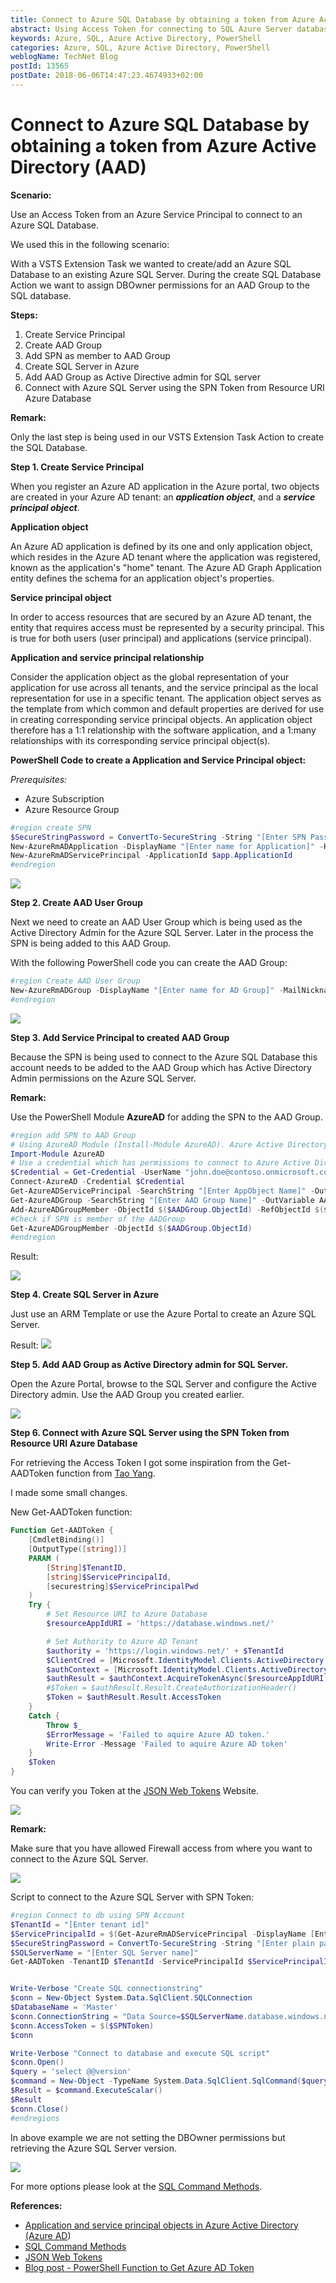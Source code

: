 ```yaml
---
title: Connect to Azure SQL Database by obtaining a token from Azure Active Directory (AAD)
abstract: Using Access Token for connecting to SQL Azure Server database
keywords: Azure, SQL, Azure Active Directory, PowerShell
categories: Azure, SQL, Azure Active Directory, PowerShell
weblogName: TechNet Blog
postId: 13565
postDate: 2018-06-06T14:47:23.4674933+02:00
---
```

# Connect to Azure SQL Database by obtaining a token from Azure Active Directory (AAD)

**Scenario:**

Use an Access Token from an Azure Service Principal to connect to an Azure SQL Database.

We used this in the following scenario:

With a VSTS Extension Task we wanted to create/add an Azure SQL Database to an existing Azure SQL Server.
During the create SQL Database Action we want to assign DBOwner permissions for an AAD Group to the SQL database.

**Steps:**
1. Create Service Principal
2. Create AAD Group
3. Add SPN as member to AAD Group
4. Create SQL Server in Azure
5. Add AAD Group as Active Directive admin for SQL server
6. Connect with Azure SQL Server using the SPN Token from Resource URI Azure Database

**Remark:** 

Only the last step is being used in our VSTS Extension Task Action to create the SQL Database.


**Step 1. Create Service Principal**

When you register an Azure AD application in the Azure portal, two objects are created in your Azure AD tenant: an ***application object***, and a ***service principal object***.

**Application object**

An Azure AD application is defined by its one and only application object, which resides in the Azure AD tenant where the application was registered, known as the application's "home" tenant. The Azure AD Graph Application entity defines the schema for an application object's properties. 

**Service principal object**

In order to access resources that are secured by an Azure AD tenant, the entity that requires access must be represented by a security principal. This is true for both users (user principal) and applications (service principal). 

**Application and service principal relationship**

Consider the application object as the global representation of your application for use across all tenants, and the service principal as the local representation for use in a specific tenant. The application object serves as the template from which common and default properties are derived for use in creating corresponding service principal objects. An application object therefore has a 1:1 relationship with the software application, and a 1:many relationships with its corresponding service principal object(s).

**PowerShell Code to create a Application and Service Principal object:**

*Prerequisites:*
* Azure Subscription
* Azure Resource Group

```powershell
#region create SPN
$SecureStringPassword = ConvertTo-SecureString -String "[Enter SPN Password]" -AsPlainText -Force
New-AzureRmADApplication -DisplayName "[Enter name for Application]" -HomePage "https://www.contoso.com/sqldb-spn" -IdentifierUris "https://www.contoso.com/sqldb-spn" -Password $SecureStringPassword -OutVariable app
New-AzureRmADServicePrincipal -ApplicationId $app.ApplicationId
#endregion
```

![](appidandspnidcreate.png)


**Step 2. Create AAD User Group**

Next we need to create an AAD User Group which is being used as the Active Directory Admin for the Azure SQL Server. Later in the process the SPN is being added to this AAD Group.

With the following PowerShell code you can create the AAD Group:

```powershell
#region Create AAD User Group
New-AzureRmADGroup -DisplayName "[Enter name for AD Group]" -MailNickname '[Enter Mail NickName]'
#endregion
```

![](aadgroup.png)

**Step 3. Add Service Principal to created AAD Group**


Because the SPN is being used to connect to the Azure SQL Database this account needs to be added to the AAD Group which has Active Directory Admin permissions on the Azure SQL Server.

**Remark:**

Use the PowerShell Module **AzureAD** for adding the SPN to the AAD Group.

```powershell
#region add SPN to AAD Group
# Using AzureAD Module (Install-Module AzureAD). Azure Active Directory PowerShell for Graph
Import-Module AzureAD
# Use a credential which has permissions to connect to Azure Active Directory using Microsoft Graph
$Credential = Get-Credential -UserName "john.doe@contoso.onmicrosoft.com" -Message 'Enter Credentials'
Connect-AzureAD -Credential $Credential
Get-AzureADServicePrincipal -SearchString "[Enter AppObject Name]" -OutVariable SPN
Get-AzureADGroup -SearchString "[Enter AAD Group Name]" -OutVariable AADGroup
Add-AzureADGroupMember -ObjectId $($AADGroup.ObjectId) -RefObjectId $($SPN.ObjectId)
#Check if SPN is member of the AADGroup
Get-AzureADGroupMember -ObjectId $($AADGroup.ObjectId)
#endregion
```

Result:

![](spnmemberofaadgroup.png)

**Step 4. Create SQL Server in Azure**

Just use an ARM Template or use the Azure Portal to create an Azure SQL Server.

Result:
![](sqlserver.png)

**Step 5. Add AAD Group as Active Directory admin for SQL Server.**

Open the Azure Portal, browse to the SQL Server and configure the Active Directory admin. Use the AAD Group you created earlier. 

![](sqlserveradadmin.png)

**Step 6. Connect with Azure SQL Server using the SPN Token from Resource URI Azure Database**

For retrieving the Access Token I got some inspiration from the Get-AADToken function from <a href="https://blog.tyang.org/2017/06/12/powershell-function-to-get-azure-ad-token/" target="_blank">Tao Yang</a>. 

I made some small changes.

New Get-AADToken function:
```powershell
Function Get-AADToken {
    [CmdletBinding()]
    [OutputType([string])]
    PARAM (
        [String]$TenantID,
        [string]$ServicePrincipalId,
        [securestring]$ServicePrincipalPwd
    )
    Try {
        # Set Resource URI to Azure Database
        $resourceAppIdURI = 'https://database.windows.net/'

        # Set Authority to Azure AD Tenant
        $authority = 'https://login.windows.net/' + $TenantId
        $ClientCred = [Microsoft.IdentityModel.Clients.ActiveDirectory.ClientCredential]::new($ServicePrincipalId, $ServicePrincipalPwd)
        $authContext = [Microsoft.IdentityModel.Clients.ActiveDirectory.AuthenticationContext]::new($authority)
        $authResult = $authContext.AcquireTokenAsync($resourceAppIdURI, $ClientCred)
        #$Token = $authResult.Result.CreateAuthorizationHeader()
        $Token = $authResult.Result.AccessToken
    }
    Catch {
        Throw $_
        $ErrorMessage = 'Failed to aquire Azure AD token.'
        Write-Error -Message 'Failed to aquire Azure AD token'
    }
    $Token
}
```

You can verify you Token at the <a href="https://jwt.io/" target="_blank">JSON Web Tokens</a> Website.


![](jwt.png)

**Remark:**

Make sure that you have allowed Firewall access from where you want to connect to the Azure SQL Server.

![](FirewallSettings.png)

Script to connect to the Azure SQL Server with SPN Token:

```powershell
#region Connect to db using SPN Account
$TenantId = "[Enter tenant id]"
$ServicePrincipalId = $(Get-AzureRmADServicePrincipal -DisplayName [Enter Application Name]).ApplicationId
$SecureStringPassword = ConvertTo-SecureString -String "[Enter plain password used for SPN]" -AsPlainText -Force
$SQLServerName = "[Enter SQL Server name]"
Get-AADToken -TenantID $TenantId -ServicePrincipalId $ServicePrincipalId -ServicePrincipalPwd $SecureStringPassword -OutVariable SPNToken


Write-Verbose "Create SQL connectionstring"
$conn = New-Object System.Data.SqlClient.SQLConnection 
$DatabaseName = 'Master'
$conn.ConnectionString = "Data Source=$SQLServerName.database.windows.net;Initial Catalog=$DatabaseName;Connect Timeout=30"
$conn.AccessToken = $($SPNToken)
$conn

Write-Verbose "Connect to database and execute SQL script"
$conn.Open() 
$query = 'select @@version'
$command = New-Object -TypeName System.Data.SqlClient.SqlCommand($query, $conn) 	
$Result = $command.ExecuteScalar()
$Result
$conn.Close() 
#endregions
```
In above example we are not setting the DBOwner permissions but retrieving the Azure SQL Server version.

![](SQLVersion.png)

For more options please look at the <a href="https://msdn.microsoft.com/en-us/library/system.data.sqlclient.sqlcommand_methods(v=vs.110).aspx" target="_blank">SQL Command Methods</a>.


**References:**
* <a href="https://docs.microsoft.com/en-us/azure/active-directory/develop/active-directory-application-objects" target="_blank">Application and service principal objects in Azure Active Directory (Azure AD</a>)
* <a href="https://msdn.microsoft.com/en-us/library/system.data.sqlclient.sqlcommand_methods(v=vs.110).aspx" target="_blank">SQL Command Methods</a>
* <a href="https://jwt.io/" target="_blank">JSON Web Tokens</a>
* <a href="https://blog.tyang.org/2017/06/12/powershell-function-to-get-azure-ad-token/" target="_blank">Blog post - PowerShell Function to Get Azure AD Token</a>